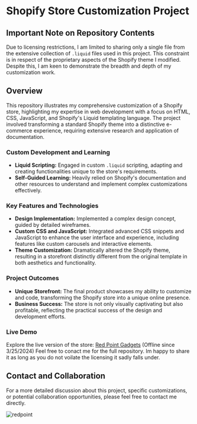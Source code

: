 # Shopify Store Customization Project

## Important Note on Repository Contents

Due to licensing restrictions, I am limited to sharing only a single file from the extensive collection of `.liquid` files used in this project. This constraint is in respect of the proprietary aspects of the Shopify theme I modified. Despite this, I am keen to demonstrate the breadth and depth of my customization work.

## Overview

This repository illustrates my comprehensive customization of a Shopify store, highlighting my expertise in web development with a focus on HTML, CSS, JavaScript, and Shopify's Liquid templating language. The project involved transforming a standard Shopify theme into a distinctive e-commerce experience, requiring extensive research and application of documentation.

### Custom Development and Learning

- **Liquid Scripting:** Engaged in custom `.liquid` scripting, adapting and creating functionalities unique to the store's requirements.
- **Self-Guided Learning:** Heavily relied on Shopify's documentation and other resources to understand and implement complex customizations effectively.

### Key Features and Technologies

- **Design Implementation:** Implemented a complex design concept, guided by detailed wireframes.
- **Custom CSS and JavaScript:** Integrated advanced CSS snippets and JavaScript to enhance the user interface and experience, including features like custom carousels and interactive elements.
- **Theme Customization:** Dramatically altered the Shopify theme, resulting in a storefront distinctly different from the original template in both aesthetics and functionality.

### Project Outcomes

- **Unique Storefront:** The final product showcases my ability to customize and code, transforming the Shopify store into a unique online presence.
- **Business Success:** The store is not only visually captivating but also profitable, reflecting the practical success of the design and development efforts.

### Live Demo

Explore the live version of the store: [Red Point Gadgets](https://redpointgadgets.com/) (Offline since 3/25/2024)
Feel free to conact me for the full repository. Im happy to share it as long as you do not voilate the licensing it sadly falls under.

## Contact and Collaboration

For a more detailed discussion about this project, specific customizations, or potential collaboration opportunities, please feel free to contact me directly.

![redpoint](https://github.com/itsolidude/redpoint_Shop/assets/34197178/5cd43b8e-c108-40d2-ac76-8df82d7e65a8)
